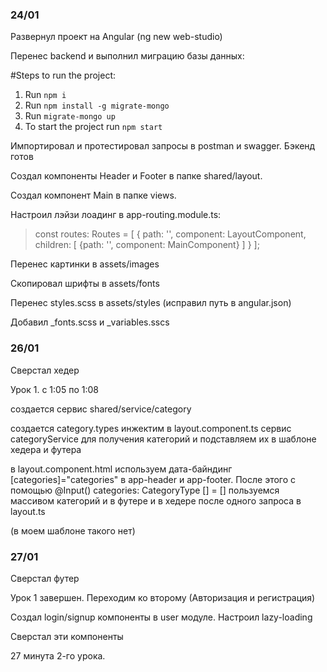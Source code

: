 ### 24/01
Развернул проект на Angular (ng new web-studio)

Перенес backend и выполнил миграцию базы данных:

#Steps to run the project:
1. Run `npm i`
2. Run `npm install -g migrate-mongo`
3. Run `migrate-mongo up`
4. To start the project run `npm start`

Импортировал и протестировал запросы в postman и swagger. Бэкенд готов

Создал компоненты Header и Footer в папке shared/layout.

Создал компонент Main в папке views.

Настроил лэйзи лоадинг в app-routing.module.ts:

>const routes: Routes = [
>{
>path: '',
>component: LayoutComponent,
>children: [
>{path: '', component: MainComponent}
>]
>}
>];

Перенес картинки в assets/images

Скопировал шрифты в assets/fonts

Перенес styles.scss в assets/styles (исправил путь в angular.json)

Добавил _fonts.scss и _variables.sscs



### 26/01
Сверстал хедер


Урок 1. с 1:05 по 1:08

создается сервис shared/service/category

создается category.types
инжектим в layout.component.ts сервис categoryService для получения категорий и подставляем их в шаблоне хедера и футера

в layout.component.html используем дата-байндинг [categories]="categories" в app-header и app-footer. 
После этого с помощью @Input() categories: CategoryType [] = [] пользуемся массивом категорий и в футере и в хедере после одного запроса в layout.ts

(в моем шаблоне такого нет)

### 27/01
Сверстал футер

Урок 1 завершен. Переходим ко второму (Авторизация и регистрация)

Создал login/signup компоненты в user модуле. Настроил lazy-loading 

Сверстал эти компоненты

27 минута 2-го урока.


